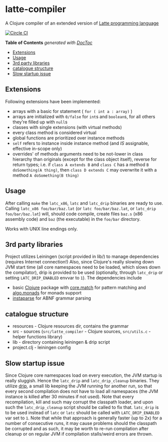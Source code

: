 # latte-compiler

A Clojure compiler of an extended version of [Latte programming language](http://www.mimuw.edu.pl/~ben/Zajecia/Mrj2015/Latte/)

[![Circle CI](https://circleci.com/gh/cezarykosko/latte-compiler/tree/master.svg?style=svg&circle-token=cbc1438cf282e14f6f205871ac71223e36bc00f5)](https://circleci.com/gh/cezarykosko/latte-compiler/tree/master)

<!-- START doctoc generated TOC please keep comment here to allow auto update -->
<!-- DON'T EDIT THIS SECTION, INSTEAD RE-RUN doctoc TO UPDATE -->
**Table of Contents**  *generated with [DocToc](https://github.com/thlorenz/doctoc)*

  - [Extensions](#extensions)
  - [Usage](#usage)
  - [3rd party libraries](#3rd-party-libraries)
  - [catalogue structure](#catalogue-structure)
  - [Slow startup issue](#slow-startup-issue)

<!-- END doctoc generated TOC please keep comment here to allow auto update -->

## Extensions

Following extensions have been implemented:
- arrays with a basic for statement ( `for ( int a : array)` )
 - arrays are initialized with `0/false` for `int`s and `boolean`s, for all others they're filled up with `null`s
- classes with single extensions (with virtual methods)
 - every class method is considered virtual
 - global functions are prioritized over instance methods
 - `self` refers to instance inside instance method (and _IS_ assignable, effective in-scope only)
 - overrides' of methods arguments need to be not-lower in class hierarchy than originals (except for the class object itself),
reverse for return types;
i.e. if `class A extends B` and `class C` has a method `B doSomething(A thing)`, then
`class D extends C` may overwrite it with a method `A doSomething(B thing)`

## Usage

After calling `make` the `latc_x86`, `latc` and `latc_drip` binaries are ready to use. Calling `latc_x86 foo/bar/baz.lat` (or `latc foo/bar/baz.lat`, or `latc_drip foo/bar/baz.lat`) will, should code compile, create files `baz.s` (x86 assembly code) and `baz` (the executable) in the `foo/bar` directory.

Works with UNIX line endings only.

## 3rd party libraries

Project utilizes Leiningen (script provided in lib/) to manage dependencies (requires Internet connection!)
Also, since Clojure's really slowing down JVM start time (all core namespaces need to be loaded, which slows down the compilator), drip is provided to be used (optionally, through `latc_drip` or setting `LATC_DRIP_ENABLED` envvar to `1`).
The dependencies include
- basic [Clojure](http://clojure.org) package with [core.match](https://github.com/clojure/core.match) for pattern matching and [algo.monads](https://github.com/clojure/algo.monads) for monads support
- [instaparse](https://github.com/engelberg/instaparse) for ABNF grammar parsing

## catalogue structure

- resources - Clojure resources dir, contains the grammar
- src - sources (`src/latte_compiler` - Clojure sources, `src/utils.c` - helper functions library)
- lib - directory containing leiningen & drip script
- project.clj - leiningen config

## Slow startup issue

Since Clojure core namespaces load on every execution, the JVM startup is really sluggish. Hence the `latc_drip` and `latc_drip_cleanup` binaries. They utilize [drip](https://github.com/ninjudd/drip), a small lib keeping the JVM running for another run, so that every second compilation does not have to load all namespaces (the JVM instance is killed after 30 minutes if not used). Note that every recompilation, kill and such may corrupt the classpath loader, and upon such the `latc_drip_cleanup` script should be called to fix that.
`latc_drip` is to be used instead of `latc` or `latc` should be called with `LATC_DRIP_ENABLED` var set to `1`.
Note that while that approach is generally faster (up to 2x) for a number of consecutive runs, it may cause problems should the classpath be corrupted and as such, it may be worth to re-run compilation after cleanup or on regular JVM if compilation stalls/weird errors are thrown.

